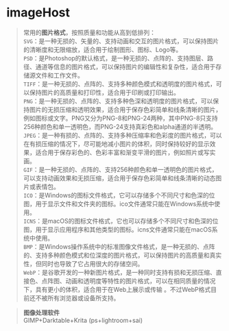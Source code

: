 # imageHost
>常用的**图片格式**，按照质量和功能从高到低排列：    
`SVG`：是一种无损的、矢量的、支持动画和交互的图片格式，可以保持图片的清晰度和无限缩放，适合用于绘制图形、图标、Logo等。    
`PSD`：是Photoshop的默认格式，是一种无损的、点阵的、支持图层、路径、通道等信息的图片格式，可以保持图片的编辑性和复杂性，适合用于存储源文件和工作文件。    
`TIFF`：是一种无损的、点阵的、支持多种颜色模式和透明度的图片格式，可以保持图片的高质量和打印性，适合用于印刷或打印输出。    
`PNG`：是一种无损的、点阵的、支持多种色深和透明度的图片格式，可以保持图片的无损压缩和透明效果，适合用于保存色彩简单和线条清晰的图片，例如图标或文字。PNG又分为PNG-8和PNG-24两种，其中PNG-8只支持256种颜色和单一透明色，而PNG-24支持真彩色和alpha通道的半透明。    
`JPEG`：是一种有损的、点阵的、支持多种压缩率和色彩度的图片格式，可以在有损压缩的情况下，尽可能地减小图片的体积，同时保持较好的显示效果，适合用于保存彩色的、色彩丰富和渐变平滑的图片，例如照片或写实画。    
`GIF`：是一种无损的、点阵的、支持256种颜色和单一透明色的图片格式，可以支持动画效果和无损压缩，适合用于保存色彩简单和线条清晰的动态图片或表情包。    
`ICO`：是Windows的图标文件格式，它可以存储多个不同尺寸和色深的位图，用于显示文件和文件夹的图标。ico文件通常只能在Windows系统中使用。    
`ICNS`：是macOS的图标文件格式，它也可以存储多个不同尺寸和色深的位图，用于显示应用程序和其他类型的图标。icns文件通常只能在macOS系统中使用。    
`BMP`：是Windows操作系统中的标准图像文件格式，是一种无损的、点阵的、支持多种颜色模式和位深度的图片格式，可以保持图片的高质量和真实性，但同时也导致了它占用很大的存储空间。    
`WebP`：是谷歌开发的一种新图片格式，是一种同时支持有损和无损压缩、直接色、点阵图、动画和透明度等特性的图片格式，可以在相同质量的情况下，具有更小的体积，适合用于在Web上展示或传输 。不过WebP格式目前还不被所有浏览器或设备所支持。    

>**图像处理软件**     
GIMP+Darktable+Krita (ps+lightroom+sai)